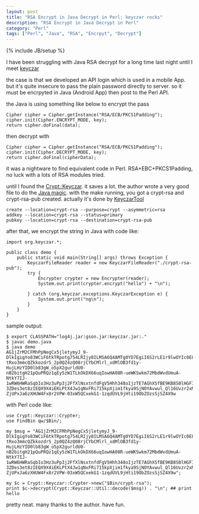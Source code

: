 ```yaml
---
layout: post
title: "RSA Encrypt in Java Decrypt in Perl: keyczar rocks"
description: "RSA Encrypt in Java Decrypt in Perl"
category: "Perl"
tags: ["Perl", "Java", "RSA", "Encrpyt", "Decrypt"]
---
```

{% include JB/setup %}

I have been struggling with Java RSA decrypt for a long time last night until I meet [keyczar](http://www.keyczar.org/)

the case is that we developed an API login which is used in a mobile App. but it's quite insecure to pass the plain password directly to server. so it must be encrpyted in Java (Android App) then post to the Perl API.

the Java is using something like below to encrypt the pass
```
Cipher cipher = Cipher.getInstance("RSA/ECB/PKCS1Padding");
cipher.init(Cipher.ENCRYPT_MODE, key);
return cipher.doFinal(data);
```

then decrypt with
```
Cipher cipher = Cipher.getInstance("RSA/ECB/PKCS1Padding");
cipher.init(Cipher.DECRYPT_MODE, key);
return cipher.doFinal(cipherData);
```

it was a nightware to find equivalent code in Perl. RSA+EBC+PKCS1Padding, no luck with a lots of RSA modules tried.

until I found the [Crypt::Keyczar](https://metacpan.org/pod/Crypt::Keyczar). it saves a lot. the author wrote a very good file to do the [Java magic](https://github.com/oyama/Crypt-Keyczar/blob/master/t/compat-java/Makefile). with the make running, you got a crypt-rsa and crypt-rsa-pub created. actually it's done by [KeyczarTool](https://code.google.com/p/keyczar/wiki/KeyczarTool)

```
create --location=crypt-rsa --purpose=crypt --asymmetric=rsa
addkey --location=crypt-rsa --status=primary
pubkey --location=crypt-rsa --destination=crypt-rsa-pub
```

after that, we encrypt the string in Java with code like:
```
import org.keyczar.*;

public class demo {
    public static void main(String[] args) throws Exception {
        KeyczarFileReader reader = new KeyczarFileReader("./crypt-rsa-pub");
        try {
            Encrypter crypter = new Encrypter(reader);
            System.out.print(crypter.encrypt("hello") + "\n");

        } catch (org.keyczar.exceptions.KeyczarException e) {
            System.out.print("ng\n");
        }
    }
}
```

sample output:
```
$ export CLASSPATH="log4j.jar:gson.jar:keyczar.jar:."
$ javac demo.java
$ java demo
AG1jZrM2CFMhPpNegCx5jletymyJ_9-DlkIgigYo83WCiF6tkTRpotg754LRIjy8ILMSA6Q4AMTg0YD7EgiI6S2rLE1r9lwOYIc0E84tKSWJ3tw0QEBeCLPwuotZbHB92K2Dkuylp3dsP3ESG7rD_RLQylITssyUgNmzdDOGNfmLRJE9XSvJMw3jov3unvLp0iBsK5E71ntsU56kRRXGAI37-tRxo3mmcQZkkozdrS_2p0QZ4zQ08rjCYbCMlrl_xdMlOB3fd1y-HujLHzYID0lb83gW_o5pX2gurldU0-nB2bitgH21pQuPRQz1qEy5zW1TLkOkDX66uqIowHA08R-ueWKSwkm72MbdWvdUmuA-NtkY7IJ-1wRW6HWRaSqbIo3Hz3uPp3j2FfXlNsxtnfdFgV5Hhh348oIjzTE7AGhXSfBE9KB8S0lHGFIxXEc3I43ZIt4gNBbn_nNwhLjzn5hmE_OrlGPKNsoALwLMDGzFQfh7IXfGQmKISfobr5YVv-3ZDes3et8zIEQX9X4iEKLPtX4Jw1qNxFRi715kpXjim1fkya9SjNOYAvwul_Ql16Uvzr2xM0ohip4RuEXNkuqqyLxoF8pS0ISexHiBKLbD23rJy-ZjUPxJa6zXHUW4Fx8r2VPW-03xW5QCxekG1-1zqdUVL9jHti19ObZOzsSjSZ4X9w
```

with Perl code like:
```
use Crypt::Keyczar::Crypter;
use FindBin qw/$Bin/;

my $msg = "AG1jZrM2CFMhPpNegCx5jletymyJ_9-DlkIgigYo83WCiF6tkTRpotg754LRIjy8ILMSA6Q4AMTg0YD7EgiI6S2rLE1r9lwOYIc0E84tKSWJ3tw0QEBeCLPwuotZbHB92K2Dkuylp3dsP3ESG7rD_RLQylITssyUgNmzdDOGNfmLRJE9XSvJMw3jov3unvLp0iBsK5E71ntsU56kRRXGAI37-tRxo3mmcQZkkozdrS_2p0QZ4zQ08rjCYbCMlrl_xdMlOB3fd1y-HujLHzYID0lb83gW_o5pX2gurldU0-nB2bitgH21pQuPRQz1qEy5zW1TLkOkDX66uqIowHA08R-ueWKSwkm72MbdWvdUmuA-NtkY7IJ-1wRW6HWRaSqbIo3Hz3uPp3j2FfXlNsxtnfdFgV5Hhh348oIjzTE7AGhXSfBE9KB8S0lHGFIxXEc3I43ZIt4gNBbn_nNwhLjzn5hmE_OrlGPKNsoALwLMDGzFQfh7IXfGQmKISfobr5YVv-3ZDes3et8zIEQX9X4iEKLPtX4Jw1qNxFRi715kpXjim1fkya9SjNOYAvwul_Ql16Uvzr2xM0ohip4RuEXNkuqqyLxoF8pS0ISexHiBKLbD23rJy-ZjUPxJa6zXHUW4Fx8r2VPW-03xW5QCxekG1-1zqdUVL9jHti19ObZOzsSjSZ4X9w";

my $c = Crypt::Keyczar::Crypter->new("$Bin/crypt-rsa");
print $c->decrypt(Crypt::Keyczar::Util::decode($msg)) . "\n"; ## print hello
```

pretty neat. many thanks to the author. have fun.
